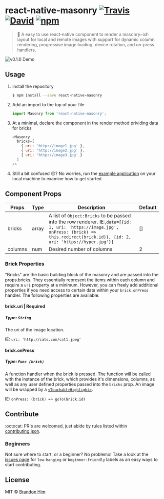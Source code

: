 # react-native-masonry   [![Travis](https://img.shields.io/travis/brh55/react-native-masonry.svg?style=flat-square)](https://travis-ci.org/brh55/react-native-masonry) [![David](https://img.shields.io/david/dev/brh55/react-native-masonry.svg?style=flat-square)](https://david-dm.org/brh55/react-native-masonry?type=dev) [![npm](https://img.shields.io/npm/dt/react-native-masonry.svg?style=flat-square)](https://www.npmjs.com/package/react-native-masonry)
> :raised_hands: A easy to use react-native component to render a masonry~ish layout for local and remote images with support for dynamic column rendering, progressive image loading, device rotation, and on-press handlers.

![v0.1.0 Demo](http://g.recordit.co/n4D5WW0Y6U.gif)

## Usage
1. Install the repository
    ```bash
    $ npm install --save react-native-masonry
    ```
2. Add an import to the top of your file
    ```js
    import Masonry from 'react-native-masonry';
    ```
3. At a minimal, declare the component in the render method prividing data for bricks
    ```js
    <Masonry
      bricks=[
        { uri: 'http://image1.jpg' },
        { uri: 'http://image2.jpg' },
        { uri: 'http://image3.jpg' }
      ]
    />
    ```
4. Still a bit confused :confounded:? No worries, run the [example application](https://github.com/brh55/react-native-masonry/tree/master/example) on your local machine to examine how to get started.
    
## Component Props

| Props   | Type                     | Description                                                                                                                                                                                                                                                                                 | Default |
|---------|--------------------------|---------------------------------------------------------------------------------------------------------------------------------------------------------------------------------------------------------------------------------------------------------------------------------------------|---------|
| bricks    | array | A list of `Object:Bricks` to be passed into the row renderer. IE:,`data=[{id: 1, uri: 'https://image.jpg', onPress: (brick) => this.redirect(brick.id)}, {id: 2, uri: 'https://hyper.jpg'}]` | []     |
| columns | num                      | Desired number of columns                                                                                                                                                                                                                                                                   | 2       |

### Brick Properties
"Bricks" are the basic building block of the masonry and are passed into the props.bricks. They essentially represent the items within each column and require a `uri` property at a minimum. However, you can freely add additional properties if you need access to certain data within your `brick.onPress` handler. The following properties are available:

#### brick.uri | **Required**
##### Type: `String`
The uri of the image location.

IE: `uri: 'http://cats.com/cat1.jpeg'`

#### brick.onPress
##### Type: `Func (brick)`
A function handler when the brick is pressed. The function will be called with the instance of the brick, which provides it's dimensions, columns, as well as any user defined properties passed into the `bricks` prop. An image will be wrapped by a [`<TouchableHighlight>`](https://facebook.github.io/react-native/docs/touchablehighlight.html).

IE: `onPress: (brick) => goTo(brick.id)`

## Contribute
:octocat: PR's are welcomed, just abide by rules listed within [contributing.json](http://github.com/brh55/react-native-masonry/contributing.json).

### Beginners
Not sure where to start, or a beginner? No problemo! Take a look at the [issues page](https://github.com/brh55/react-native-masonry/issues) for `low-hanging` or `beginner-friendly` labels as an easy ways to start contributing.

## License
MIT © [Brandon Him](https://github.com/brh55/react-native-masonry)
